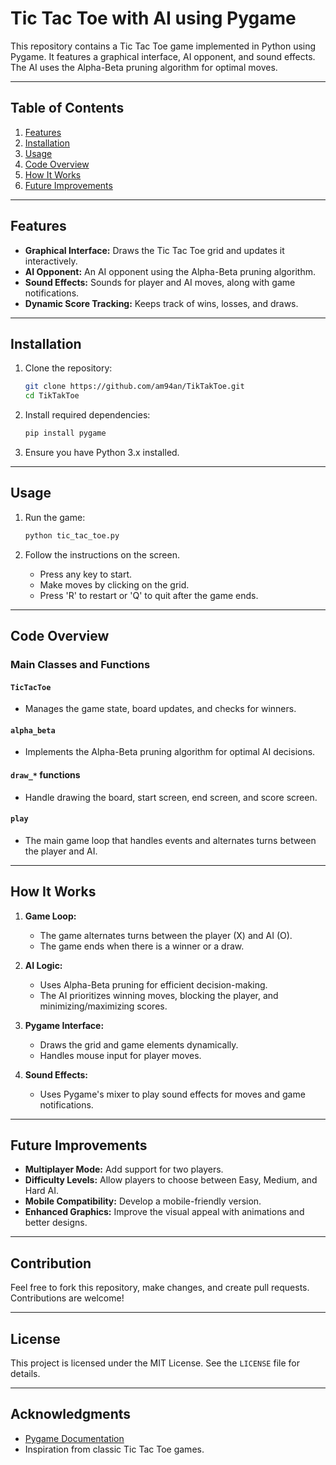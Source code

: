 # Tic Tac Toe with AI using Pygame

This repository contains a Tic Tac Toe game implemented in Python using Pygame. It features a graphical interface, AI opponent, and sound effects. The AI uses the Alpha-Beta pruning algorithm for optimal moves.

---

## Table of Contents

1. [Features](#features)
2. [Installation](#installation)
3. [Usage](#usage)
4. [Code Overview](#code-overview)
5. [How It Works](#how-it-works)
6. [Future Improvements](#future-improvements)

---

## Features

- **Graphical Interface:** Draws the Tic Tac Toe grid and updates it interactively.
- **AI Opponent:** An AI opponent using the Alpha-Beta pruning algorithm.
- **Sound Effects:** Sounds for player and AI moves, along with game notifications.
- **Dynamic Score Tracking:** Keeps track of wins, losses, and draws.

---

## Installation

1. Clone the repository:
   ```bash
   git clone https://github.com/am94an/TikTakToe.git
   cd TikTakToe
   ```

2. Install required dependencies:
   ```bash
   pip install pygame
   ```

3. Ensure you have Python 3.x installed.

---

## Usage

1. Run the game:
   ```bash
   python tic_tac_toe.py
   ```

2. Follow the instructions on the screen.
   - Press any key to start.
   - Make moves by clicking on the grid.
   - Press 'R' to restart or 'Q' to quit after the game ends.

---

## Code Overview

### Main Classes and Functions

#### `TicTacToe`
- Manages the game state, board updates, and checks for winners.

#### `alpha_beta`
- Implements the Alpha-Beta pruning algorithm for optimal AI decisions.

#### `draw_*` functions
- Handle drawing the board, start screen, end screen, and score screen.

#### `play`
- The main game loop that handles events and alternates turns between the player and AI.

---

## How It Works

1. **Game Loop:**
   - The game alternates turns between the player (X) and AI (O).
   - The game ends when there is a winner or a draw.

2. **AI Logic:**
   - Uses Alpha-Beta pruning for efficient decision-making.
   - The AI prioritizes winning moves, blocking the player, and minimizing/maximizing scores.

3. **Pygame Interface:**
   - Draws the grid and game elements dynamically.
   - Handles mouse input for player moves.

4. **Sound Effects:**
   - Uses Pygame's mixer to play sound effects for moves and game notifications.

---

## Future Improvements

- **Multiplayer Mode:** Add support for two players.
- **Difficulty Levels:** Allow players to choose between Easy, Medium, and Hard AI.
- **Mobile Compatibility:** Develop a mobile-friendly version.
- **Enhanced Graphics:** Improve the visual appeal with animations and better designs.

---

## Contribution

Feel free to fork this repository, make changes, and create pull requests. Contributions are welcome!

---

## License

This project is licensed under the MIT License. See the `LICENSE` file for details.

---

## Acknowledgments

- [Pygame Documentation](https://www.pygame.org/docs/)
- Inspiration from classic Tic Tac Toe games.
